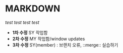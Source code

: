 # MARKDOWN

_test test_
_test test_

- **1차 수정** SY 작업함
- **2차 수정** MY 작업함/window updates
- **3차 수정** SY(member) : 브랜치 오류, ::merge:: 실습하기
